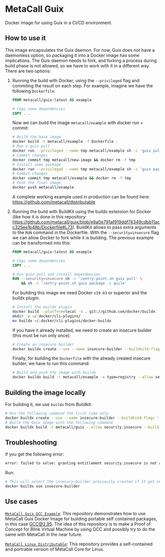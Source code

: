 # MetaCall Guix
Docker image for using Guix in a CI/CD environment.

## How to use it

This image encapsulates the Guix daemon. For now, Guix does not have a daemonless option, so packaging it into a Docker image has some implications. The Guix daemon needs to fork, and forking a process during build phase is not allowed, so we have to work with it in a different way. There are two options:

1) Running the build with Docker, using the `--privileged` flag and commiting the result on each step. For example, imagine we have the following `Dockerfile`:
    ```dockerfile
    FROM metacall/guix:latest AS example

    # Copy some dependencies
    COPY . .
    ```
    Now we can build the image `metacall/example` with docker run + commit:
    ```sh
    # Build the base image
    docker build -t metacall/example -f Dockerfile .
    # Run a guix pull
    docker run --privileged --name tmp metacall/example sh -c 'guix pull'
    # Commit changes
    docker commit tmp metacall/new-image && docker rm -f tmp
    # Install some package
    docker run --privileged --name tmp metacall/example sh -c 'guix package -i guile'
    # Commit changes
    docker commit tmp metacall/example && docker rm -f tmp
    # Push the final image
    docker push metacall/example
    ```
    A complete working example used in production can be found here: https://github.com/metacall/distributable

2) Running the build with BuildKit using the buildx extension for Docker (like how it is done in this repository: https://github.com/metacall/guix/blob/e9a0e791af919ddf74349cdbb11acc325ee1b48b/Dockerfile#L73). BuildKit allows to pass extra arguments to the `RUN` command in the Dockerfile. With the `--security=insecure` flag we can allow Docker to fork while it is building. The previous example can be transformed into this:
    ```dockerfile
    FROM metacall/guix:latest AS example

    # Copy some dependencies
    COPY . .

    # Run guix pull and install dependencies
    RUN --security=insecure sh -c '/entry-point.sh guix pull' \
        && sh -c '/entry-point.sh guix package -i guile'
    ```
    For building this image we need Docker `v19.03` or superior and the buildx plugin:
    ```sh
    # Install the buildx plugin
    docker build --platform=local -o . git://github.com/docker/buildx
    mkdir -p ~/.docker/cli-plugins/
    mv buildx ~/.docker/cli-plugins/docker-buildx
    ```
    If you have it already installed, we need to create an insecure builder (this must be run only once):
    ```sh
    # Create an insecure builder
    docker buildx create --use --name insecure-builder --buildkitd-flags '--allow-insecure-entitlement security.insecure'
    ```
    Finally, for building the `Dockerfile` with the already created insecure builder, we have to run this command:
    ```sh
    # Build and push the image with buildx
    docker buildx build -t metacall/example -o type=registry --allow security.insecure .
    ```

## Building the image locally

For building it, we use `buildx` from Buildkit:

```sh
# Run the following command the first time only
docker buildx create --use --name insecure-builder --buildkitd-flags '--allow-insecure-entitlement security.insecure'
# Build the Guix image with the following command
docker buildx build -t metacall/guix --allow security.insecure --build-arg METACALL_GUIX_VERSION="1.4.0" --build-arg METACALL_GUIX_ARCH="x86_64" .
```

## Troubleshooting

If you get the following error:

```sh
error: failed to solve: granting entitlement security.insecure is not allowed by build daemon configuration
```

Run:

```sh
# This will select the insecure-builder previously created if it got unselected for some reason
docker buildx use insecure-builder
```

## Use cases

[`MetaCall Guix GCC Example`](https://github.com/metacall/guix-gcc-example): This repository demonstrates how to use MetaCall Guix Docker Image for building portable self contained packages, in this case GCC@2.95. The idea of this repository is to make a Proof of Concept for Blink Virtual Machine by using GCC and possibly try to do the same with MetaCall in the near future.

[`MetaCall Linux Distributable`](https://github.com/metacall/distributable-linux): This repository provides a self-contained and portrable version of MetaCall Core for Linux.
